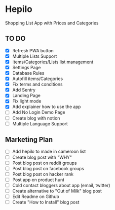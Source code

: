 # Hepilo

Shopping List App with Prices and Categories

## TO DO

- [x] Refresh PWA button
- [x] Multiple Lists Support
- [x] Items/Categories/Lists list management
- [x] Settings Page
- [x] Database Rules
- [x] Autofill items/Categories
- [x] Fix terms and conditions
- [x] Add Sentry
- [x] Landing Page
- [x] Fix light mode
- [x] Add explainer how to use the app
- [ ] Add No Login Demo Page
- [ ] Create blog with notion
- [ ] Multiple Language Support

## Marketing Plan

- [ ] Add hepilo to made in cameroon list
- [ ] Create blog post with "WHY"
- [ ] Post blog post on reddit groups
- [ ] Post blog post on facebook groups
- [ ] Post blog post on hacker rank
- [ ] Post app on product hunt
- [ ] Cold contact bloggers about app (email, twitter)
- [ ] Create alternative to "Out of Milk" blog post
- [ ] Edit Readme on Github
- [ ] Create "How to Install" blog post